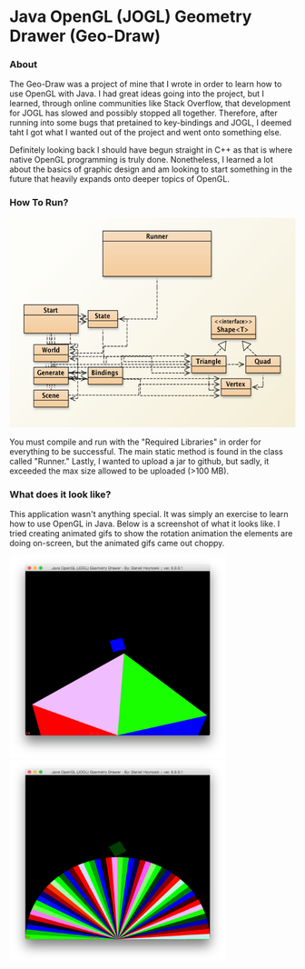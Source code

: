 # Java OpenGL (JOGL) Geometry Drawer (Geo-Draw)

### About

The Geo-Draw was a project of mine that I wrote in order to learn how to use OpenGL with Java. I had great ideas going into the project, but I learned, through online communities like Stack Overflow, that development for JOGL has slowed and possibly stopped all together. Therefore, after running into some bugs that pretained to key-bindings and JOGL, I deemed taht I got what I wanted out of the project and went onto something else. 

Definitely looking back I should have begun straight in C++ as that is where native OpenGL programming is truly done. Nonetheless, I learned a lot about the basics of graphic design and am looking to start something in the future that heavily expands onto deeper topics of OpenGL.

### How To Run?

<img src="/Read-Me-Images/Class_Diagram.png" alt="Class Diagram" width="580" height="369">

You must compile and run with the "Required Libraries" in order for everything to be successful. The main static method is found in the class called "Runner." Lastly, I wanted to upload a jar to github, but sadly, it exceeded the max size allowed to be uploaded (>100 MB).

### What does it look like?

This application wasn't anything special. It was simply an exercise to learn how to use OpenGL in Java. Below is a screenshot of what it looks like. I tried creating animated gifs to show the rotation animation the elements are doing on-screen, but the animated gifs came out choppy.

<img src="/Read-Me-Images/Static_Window_Image.png" alt="Static Window" width="381" height="356">

<img src="/Read-Me-Images/100_triangles.png" alt="100 Triangles" width="381" height="356">

